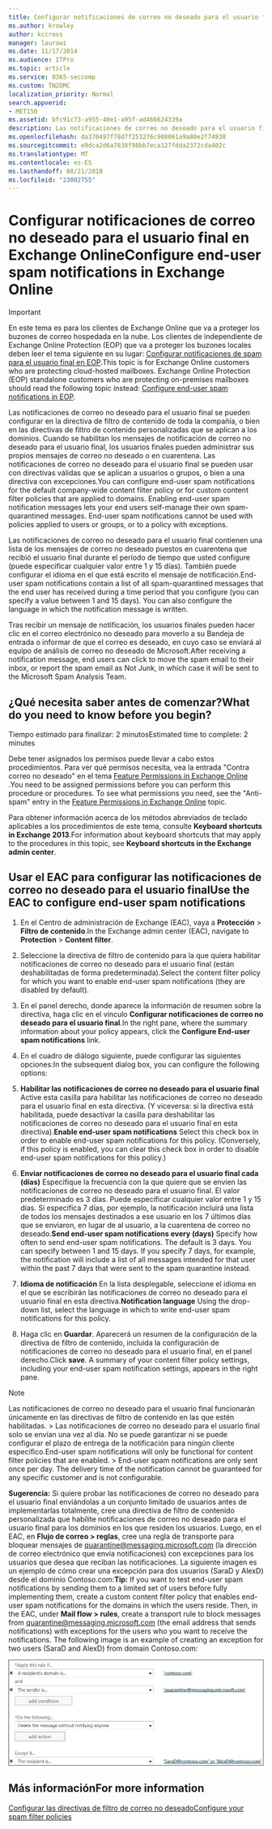 ```yaml
---
title: Configurar notificaciones de correo no deseado para el usuario final en Exchange Online
ms.author: krowley
author: kccross
manager: laurawi
ms.date: 11/17/2014
ms.audience: ITPro
ms.topic: article
ms.service: O365-seccomp
ms.custom: TN2DMC
localization_priority: Normal
search.appverid:
- MET150
ms.assetid: bfc91c73-a955-40e1-a95f-ad466624339a
description: Las notificaciones de correo no deseado para el usuario final se pueden configurar en la directiva de filtro de contenido de toda la compañía, o bien en las directivas de filtro de contenido personalizadas que se aplican a los dominios.
ms.openlocfilehash: da370497f78d7f253276c908061a9a80e2f74938
ms.sourcegitcommit: e9dca2d6a7838f98bb7eca127fdda2372cda402c
ms.translationtype: MT
ms.contentlocale: es-ES
ms.lasthandoff: 08/21/2018
ms.locfileid: "23002755"
---
```

# <a name="configure-end-user-spam-notifications-in-exchange-online"></a><span data-ttu-id="b3ff1-103">Configurar notificaciones de correo no deseado para el usuario final en Exchange Online</span><span class="sxs-lookup"><span data-stu-id="b3ff1-103">Configure end-user spam notifications in Exchange Online</span></span>

> [!IMPORTANT]
> <span data-ttu-id="b3ff1-p101">En este tema es para los clientes de Exchange Online que va a proteger los buzones de correo hospedada en la nube. Los clientes de independiente de Exchange Online Protection (EOP) que va a proteger los buzones locales deben leer el tema siguiente en su lugar: [Configurar notificaciones de spam para el usuario final en EOP](configure-end-user-spam-notifications-in-eop.md).</span><span class="sxs-lookup"><span data-stu-id="b3ff1-p101">This topic is for Exchange Online customers who are protecting cloud-hosted mailboxes. Exchange Online Protection (EOP) standalone customers who are protecting on-premises mailboxes should read the following topic instead: [Configure end-user spam notifications in EOP](configure-end-user-spam-notifications-in-eop.md).</span></span> 
  
<span data-ttu-id="b3ff1-p102">Las notificaciones de correo no deseado para el usuario final se pueden configurar en la directiva de filtro de contenido de toda la compañía, o bien en las directivas de filtro de contenido personalizadas que se aplican a los dominios. Cuando se habilitan los mensajes de notificación de correo no deseado para el usuario final, los usuarios finales pueden administrar sus propios mensajes de correo no deseado o en cuarentena. Las notificaciones de correo no deseado para el usuario final se pueden usar con directivas válidas que se aplican a usuarios o grupos, o bien a una directiva con excepciones.</span><span class="sxs-lookup"><span data-stu-id="b3ff1-p102">You can configure end-user spam notifications for the default company-wide content filter policy or for custom content filter policies that are applied to domains. Enabling end-user spam notification messages lets your end users self-manage their own spam-quarantined messages. End-user spam notifications cannot be used with policies applied to users or groups, or to a policy with exceptions.</span></span>
  
<span data-ttu-id="b3ff1-p103">Las notificaciones de correo no deseado para el usuario final contienen una lista de los mensajes de correo no deseado puestos en cuarentena que recibió el usuario final durante el período de tiempo que usted configure (puede especificar cualquier valor entre 1 y 15 días). También puede configurar el idioma en el que está escrito el mensaje de notificación.</span><span class="sxs-lookup"><span data-stu-id="b3ff1-p103">End-user spam notifications contain a list of all spam-quarantined messages that the end user has received during a time period that you configure (you can specify a value between 1 and 15 days). You can also configure the language in which the notification message is written.</span></span>
  
<span data-ttu-id="b3ff1-111">Tras recibir un mensaje de notificación, los usuarios finales pueden hacer clic en el correo electrónico no deseado para moverlo a su Bandeja de entrada o informar de que el correo es deseado, en cuyo caso se enviará al equipo de análisis de correo no deseado de Microsoft.</span><span class="sxs-lookup"><span data-stu-id="b3ff1-111">After receiving a notification message, end users can click to move the spam email to their inbox, or report the spam email as Not Junk, in which case it will be sent to the Microsoft Spam Analysis Team.</span></span> 
  
## <a name="what-do-you-need-to-know-before-you-begin"></a><span data-ttu-id="b3ff1-112">¿Qué necesita saber antes de comenzar?</span><span class="sxs-lookup"><span data-stu-id="b3ff1-112">What do you need to know before you begin?</span></span>

<span data-ttu-id="b3ff1-113">Tiempo estimado para finalizar: 2 minutos</span><span class="sxs-lookup"><span data-stu-id="b3ff1-113">Estimated time to complete: 2 minutes</span></span>
  
<span data-ttu-id="b3ff1-p104">Debe tener asignados los permisos puede llevar a cabo estos procedimientos. Para ver qué permisos necesita, vea la entrada "Contra correo no deseado" en el tema [Feature Permissions in Exchange Online](http://technet.microsoft.com/library/15073ce1-0917-403b-8839-02a2ebc96e16.aspx) .</span><span class="sxs-lookup"><span data-stu-id="b3ff1-p104">You need to be assigned permissions before you can perform this procedure or procedures. To see what permissions you need, see the "Anti-spam" entry in the [Feature Permissions in Exchange Online](http://technet.microsoft.com/library/15073ce1-0917-403b-8839-02a2ebc96e16.aspx) topic.</span></span> 
  
<span data-ttu-id="b3ff1-116">Para obtener información acerca de los métodos abreviados de teclado aplicables a los procedimientos de este tema, consulte **Keyboard shortcuts in Exchange 2013**.</span><span class="sxs-lookup"><span data-stu-id="b3ff1-116">For information about keyboard shortcuts that may apply to the procedures in this topic, see **Keyboard shortcuts in the Exchange admin center**.</span></span>
  
## <a name="use-the-eac-to-configure-end-user-spam-notifications"></a><span data-ttu-id="b3ff1-117">Usar el EAC para configurar las notificaciones de correo no deseado para el usuario final</span><span class="sxs-lookup"><span data-stu-id="b3ff1-117">Use the EAC to configure end-user spam notifications</span></span>

1. <span data-ttu-id="b3ff1-118">En el Centro de administración de Exchange (EAC), vaya a **Protección** \> **Filtro de contenido**.</span><span class="sxs-lookup"><span data-stu-id="b3ff1-118">In the Exchange admin center (EAC), navigate to **Protection** \> **Content filter**.</span></span>
    
2. <span data-ttu-id="b3ff1-119">Seleccione la directiva de filtro de contenido para la que quiera habilitar notificaciones de correo no deseado para el usuario final (están deshabilitadas de forma predeterminada).</span><span class="sxs-lookup"><span data-stu-id="b3ff1-119">Select the content filter policy for which you want to enable end-user spam notifications (they are disabled by default).</span></span>
    
3. <span data-ttu-id="b3ff1-120">En el panel derecho, donde aparece la información de resumen sobre la directiva, haga clic en el vínculo **Configurar notificaciones de correo no deseado para el usuario final**.</span><span class="sxs-lookup"><span data-stu-id="b3ff1-120">In the right pane, where the summary information about your policy appears, click the **Configure End-user spam notifications** link.</span></span> 
    
4. <span data-ttu-id="b3ff1-121">En el cuadro de diálogo siguiente, puede configurar las siguientes opciones:</span><span class="sxs-lookup"><span data-stu-id="b3ff1-121">In the subsequent dialog box, you can configure the following options:</span></span>
    
1. <span data-ttu-id="b3ff1-p105">**Habilitar las notificaciones de correo no deseado para el usuario final** Active esta casilla para habilitar las notificaciones de correo no deseado para el usuario final en esta directiva. (Y viceversa: si la directiva está habilitada, puede desactivar la casilla para deshabilitar las notificaciones de correo no deseado para el usuario final en esta directiva).</span><span class="sxs-lookup"><span data-stu-id="b3ff1-p105">**Enable end-user spam notifications** Select this check box in order to enable end-user spam notifications for this policy. (Conversely, if this policy is enabled, you can clear this check box in order to disable end-user spam notifications for this policy.)</span></span> 
    
2. <span data-ttu-id="b3ff1-p106">**Enviar notificaciones de correo no deseado para el usuario final cada (días)** Especifique la frecuencia con la que quiere que se envíen las notificaciones de correo no deseado para el usuario final. El valor predeterminado es 3 días. Puede especificar cualquier valor entre 1 y 15 días. Si especifica 7 días, por ejemplo, la notificación incluirá una lista de todos los mensajes destinados a ese usuario en los 7 últimos días que se enviaron, en lugar de al usuario, a la cuarentena de correo no deseado.</span><span class="sxs-lookup"><span data-stu-id="b3ff1-p106">**Send end-user spam notifications every (days)** Specify how often to send end-user spam notifications. The default is 3 days. You can specify between 1 and 15 days. If you specify 7 days, for example, the notification will include a list of all messages intended for that user within the past 7 days that were sent to the spam quarantine instead.</span></span> 
    
3. <span data-ttu-id="b3ff1-128">**Idioma de notificación** En la lista desplegable, seleccione el idioma en el que se escribirán las notificaciones de correo no deseado para el usuario final en esta directiva.</span><span class="sxs-lookup"><span data-stu-id="b3ff1-128">**Notification language** Using the drop-down list, select the language in which to write end-user spam notifications for this policy.</span></span> 
    
5. <span data-ttu-id="b3ff1-p107">Haga clic en **Guardar**. Aparecerá un resumen de la configuración de la directiva de filtro de contenido, incluida la configuración de notificaciones de correo no deseado para el usuario final, en el panel derecho.</span><span class="sxs-lookup"><span data-stu-id="b3ff1-p107">Click **save**. A summary of your content filter policy settings, including your end-user spam notification settings, appears in the right pane.</span></span>
    
> [!NOTE]
>  <span data-ttu-id="b3ff1-p108">Las notificaciones de correo no deseado para el usuario final funcionarán únicamente en las directivas de filtro de contenido en las que estén habilitadas. >  Las notificaciones de correo no deseado para el usuario final solo se envían una vez al día. No se puede garantizar ni se puede configurar el plazo de entrega de la notificación para ningún cliente específico.</span><span class="sxs-lookup"><span data-stu-id="b3ff1-p108">End-user spam notifications will only be functional for content filter policies that are enabled. >  End-user spam notifications are only sent once per day. The delivery time of the notification cannot be guaranteed for any specific customer and is not configurable.</span></span> 
  
 <span data-ttu-id="b3ff1-p109">**Sugerencia:** Si quiere probar las notificaciones de correo no deseado para el usuario final enviándolas a un conjunto limitado de usuarios antes de implementarlas totalmente, cree una directiva de filtro de contenido personalizada que habilite notificaciones de correo no deseado para el usuario final para los dominios en los que residen los usuarios. Luego, en el EAC, en **Flujo de correo \> reglas**, cree una regla de transporte para bloquear mensajes de quarantine@messaging.microsoft.com (la dirección de correo electrónico que envía notificaciones) con excepciones para los usuarios que desea que reciban las notificaciones. La siguiente imagen es un ejemplo de cómo crear una excepción para dos usuarios (SaraD y AlexD) desde el dominio Contoso.com:</span><span class="sxs-lookup"><span data-stu-id="b3ff1-p109">**Tip:** If you want to test end-user spam notifications by sending them to a limited set of users before fully implementing them, create a custom content filter policy that enables end-user spam notifications for the domains in which the users reside. Then, in the EAC, under **Mail flow \> rules**, create a transport rule to block messages from quarantine@messaging.microsoft.com (the email address that sends notifications) with exceptions for the users who you want to receive the notifications. The following image is an example of creating an exception for two users (SaraD and AlexD) from domain Contoso.com:</span></span> 
  
![Regla de transporte para probar las notificaciones de correo no deseado de usuario final](media/EOP-ESN-testspecificusers.jpg)
  
## <a name="for-more-information"></a><span data-ttu-id="b3ff1-138">Más información</span><span class="sxs-lookup"><span data-stu-id="b3ff1-138">For more information</span></span>

[<span data-ttu-id="b3ff1-139">Configurar las directivas de filtro de correo no deseado</span><span class="sxs-lookup"><span data-stu-id="b3ff1-139">Configure your spam filter policies</span></span>](configure-your-spam-filter-policies.md)
  